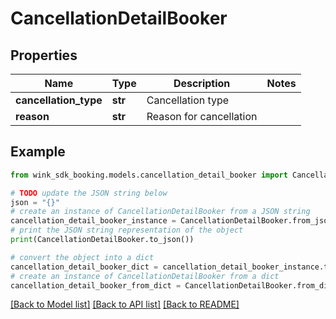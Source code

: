 # CancellationDetailBooker


## Properties

Name | Type | Description | Notes
------------ | ------------- | ------------- | -------------
**cancellation_type** | **str** | Cancellation type | 
**reason** | **str** | Reason for cancellation | 

## Example

```python
from wink_sdk_booking.models.cancellation_detail_booker import CancellationDetailBooker

# TODO update the JSON string below
json = "{}"
# create an instance of CancellationDetailBooker from a JSON string
cancellation_detail_booker_instance = CancellationDetailBooker.from_json(json)
# print the JSON string representation of the object
print(CancellationDetailBooker.to_json())

# convert the object into a dict
cancellation_detail_booker_dict = cancellation_detail_booker_instance.to_dict()
# create an instance of CancellationDetailBooker from a dict
cancellation_detail_booker_from_dict = CancellationDetailBooker.from_dict(cancellation_detail_booker_dict)
```
[[Back to Model list]](../README.md#documentation-for-models) [[Back to API list]](../README.md#documentation-for-api-endpoints) [[Back to README]](../README.md)


